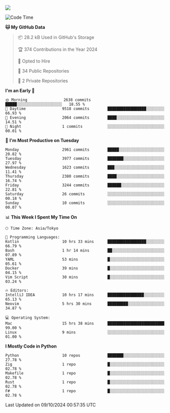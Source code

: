 ![](https://komarev.com/ghpvc/?username=kitagawa-hr)

<!--START_SECTION:waka-->
![Code Time](http://img.shields.io/badge/Code%20Time-1%2C102%20hrs%206%20mins-blue)

**🐱 My GitHub Data** 

> 📦 28.2 kB Used in GitHub's Storage 
 > 
> 🏆 374 Contributions in the Year 2024
 > 
> 💼 Opted to Hire
 > 
> 📜 34 Public Repositories 
 > 
> 🔑 2 Private Repositories 
 > 
**I'm an Early 🐤** 

```text
🌞 Morning                2638 commits        █████░░░░░░░░░░░░░░░░░░░░   18.55 % 
🌆 Daytime                9518 commits        █████████████████░░░░░░░░   66.93 % 
🌃 Evening                2064 commits        ████░░░░░░░░░░░░░░░░░░░░░   14.51 % 
🌙 Night                  1 commits           ░░░░░░░░░░░░░░░░░░░░░░░░░   00.01 % 
```
📅 **I'm Most Productive on Tuesday** 

```text
Monday                   2961 commits        █████░░░░░░░░░░░░░░░░░░░░   20.82 % 
Tuesday                  3977 commits        ███████░░░░░░░░░░░░░░░░░░   27.97 % 
Wednesday                1623 commits        ███░░░░░░░░░░░░░░░░░░░░░░   11.41 % 
Thursday                 2380 commits        ████░░░░░░░░░░░░░░░░░░░░░   16.74 % 
Friday                   3244 commits        ██████░░░░░░░░░░░░░░░░░░░   22.81 % 
Saturday                 26 commits          ░░░░░░░░░░░░░░░░░░░░░░░░░   00.18 % 
Sunday                   10 commits          ░░░░░░░░░░░░░░░░░░░░░░░░░   00.07 % 
```


📊 **This Week I Spent My Time On** 

```text
🕑︎ Time Zone: Asia/Tokyo

💬 Programming Languages: 
Kotlin                   10 hrs 33 mins      █████████████████░░░░░░░░   66.79 % 
Bash                     1 hr 14 mins        ██░░░░░░░░░░░░░░░░░░░░░░░   07.89 % 
YAML                     53 mins             █░░░░░░░░░░░░░░░░░░░░░░░░   05.61 % 
Docker                   39 mins             █░░░░░░░░░░░░░░░░░░░░░░░░   04.15 % 
Vim Script               30 mins             █░░░░░░░░░░░░░░░░░░░░░░░░   03.24 % 

🔥 Editors: 
IntelliJ IDEA            10 hrs 17 mins      ████████████████░░░░░░░░░   65.13 % 
Neovim                   5 hrs 30 mins       █████████░░░░░░░░░░░░░░░░   34.87 % 

💻 Operating System: 
Mac                      15 hrs 38 mins      █████████████████████████   99.00 % 
Linux                    9 mins              ░░░░░░░░░░░░░░░░░░░░░░░░░   01.00 % 
```

**I Mostly Code in Python** 

```text
Python                   10 repos            ███████░░░░░░░░░░░░░░░░░░   27.78 % 
Zig                      1 repo              █░░░░░░░░░░░░░░░░░░░░░░░░   02.78 % 
Makefile                 1 repo              █░░░░░░░░░░░░░░░░░░░░░░░░   02.78 % 
Rust                     1 repo              █░░░░░░░░░░░░░░░░░░░░░░░░   02.78 % 
F#                       1 repo              █░░░░░░░░░░░░░░░░░░░░░░░░   02.78 % 
```




 Last Updated on 09/10/2024 00:57:35 UTC
<!--END_SECTION:waka-->
